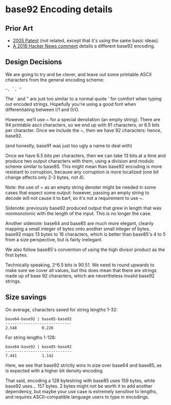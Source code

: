 # base92 Encoding details

## Prior Art

- [2005 Patent](https://patents.google.com/patent/US20030152220A1/en) (not related, except that it's using the same basic ideas).
- [A 2016 Hacker News comment](https://news.ycombinator.com/item?id=13052787) details a different base92 encoding.

## Design Decisions

We are going to try and be clever, and leave out some printable ASCII
characters from the general encoding scheme:

```
~, `, "
```

The ` and " are just too similar to a normal quote ' for comfort when
typing out encoded strings. Hopefully you're using a good font when
differentiating between l/1 and 0/O.

However, we'll use ~ for a special denotation (an empty string). There
are 94 printable ascii characters, so we end up with 91 characters, or
6.5 bits per character. Once we include the ~, then we have 92
characters: hence, base92.

(and honestly, base91 was just too ugly a name to deal with)

Once we have 6.5 bits per characters, then we can take 13 bits at a
time and produce two output characters with them, using a division and
modulo scheme similar to base85. This might mean than base92 encoding
is more resistant to corruption, because any corruption is more
localized (one bit change affects only 2-3 bytes, not 4).

Note: the use of ~ as an empty string denoter might be needed in some
cases that expect some output: however, passing an empty string to
decode will not cause it to barf, so it's not a requirement to use ~.

Sidenote: previously base92 produced output that grew in length that
was nonmonotonic with the length of the input. This is no longer the
case.

Another sidenote: base64 and base85 are much more elegant, cleanly
mapping a small integer of bytes onto another small integer of
bytes. base92 maps 13 bytes to 16 characters, which is better than
base85's 4 to 5 from a size perspective, but is fairly inelegant.

We also follow base85's convention of using the high divisor product
as the first bytes.

Technically speaking, 2^6.5 bits is 90.51. We need to round upwards to
make sure we cover all values, but this does mean that there are
strings made up of base 92 characters, which are nevertheless invalid
base92 strings.

## Size savings

On average, characters saved for string lengths 1-32:

```
base64-base92 | base85-base92
-----------------------------
2.548           0.226
```

For string lengths 1-128:

```
base64-base92 | base85-base92
-----------------------------
7.441           1.142
```

Here, we see that base92 strictly wins in size over base64 and base85,
as is expected with a higher bit density encoding.

That said, encoding a 128 bytestring with base85 uses 159 bytes, while
base92 uses... 157 bytes. 2 bytes might not be worth it to add another
dependency, but maybe your use case is extremely sensitive to lengths,
and requires ASCII-compatible language users to type in encodings.
